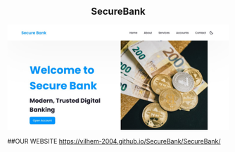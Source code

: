 <h2 align="center">
  SecureBank
</h2>

<div align="center">
  <img alt="SecureBank" src="./SecureBank.jpg" />
</div>

##OUR WEBSITE
https://vilhem-2004.github.io/SecureBank/SecureBank/
